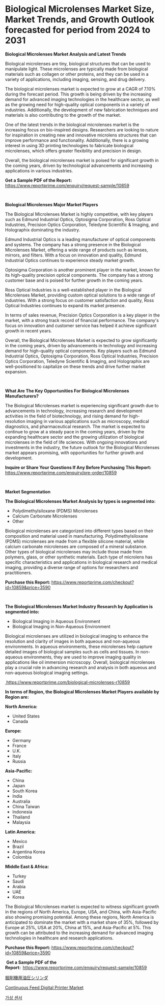 <p><h1>Biological Microlenses Market Size, Market Trends, and Growth Outlook forecasted for period from 2024 to 2031</h1></p><p><strong>Biological Microlenses Market Analysis and Latest Trends</strong></p>
<p><p>Biological microlenses are tiny, biological structures that can be used to manipulate light. These microlenses are typically made from biological materials such as collagen or other proteins, and they can be used in a variety of applications, including imaging, sensing, and drug delivery.</p><p>The biological microlenses market is expected to grow at a CAGR of 7.10% during the forecast period. This growth is being driven by the increasing demand for advanced imaging technologies in the healthcare sector, as well as the growing need for high-quality optical components in a variety of industries. Additionally, the development of new fabrication techniques and materials is also contributing to the growth of the market.</p><p>One of the latest trends in the biological microlenses market is the increasing focus on bio-inspired designs. Researchers are looking to nature for inspiration in creating new and innovative microlens structures that can improve performance and functionality. Additionally, there is a growing interest in using 3D printing technologies to fabricate biological microlenses, which offers greater flexibility and precision in design.</p><p>Overall, the biological microlenses market is poised for significant growth in the coming years, driven by technological advancements and increasing applications in various industries.</p></p>
<p><strong>Get a Sample PDF of the Report:&nbsp;</strong> <a href="https://www.reportprime.com/enquiry/request-sample/10859">https://www.reportprime.com/enquiry/request-sample/10859</a></p>
<p>&nbsp;</p>
<p><strong>Biological Microlenses Major Market Players</strong></p>
<p><p>The Biological Microlenses Market is highly competitive, with key players such as Edmund Industrial Optics, Optosigma Corporation, Ross Optical Industries, Precision Optics Corporation, Teledyne Scientific & Imaging, and Holographix dominating the industry. </p><p>Edmund Industrial Optics is a leading manufacturer of optical components and systems. The company has a strong presence in the Biological Microlenses Market, offering a wide range of products such as lenses, mirrors, and filters. With a focus on innovation and quality, Edmund Industrial Optics continues to experience steady market growth.</p><p>Optosigma Corporation is another prominent player in the market, known for its high-quality precision optical components. The company has a strong customer base and is poised for further growth in the coming years. </p><p>Ross Optical Industries is a well-established player in the Biological Microlenses Market, providing custom optical solutions to a wide range of industries. With a strong focus on customer satisfaction and quality, Ross Optical Industries continues to expand its market presence.</p><p>In terms of sales revenue, Precision Optics Corporation is a key player in the market, with a strong track record of financial performance. The company's focus on innovation and customer service has helped it achieve significant growth in recent years.</p><p>Overall, the Biological Microlenses Market is expected to grow significantly in the coming years, driven by advancements in technology and increasing demand for high-quality optical components. Key players such as Edmund Industrial Optics, Optosigma Corporation, Ross Optical Industries, Precision Optics Corporation, Teledyne Scientific & Imaging, and Holographix are well-positioned to capitalize on these trends and drive further market expansion.</p></p>
<p>&nbsp;</p>
<p><strong>What Are The Key Opportunities For Biological Microlenses Manufacturers?</strong></p>
<p><p>The Biological Microlenses market is experiencing significant growth due to advancements in technology, increasing research and development activities in the field of biotechnology, and rising demand for high-resolution imaging in various applications such as microscopy, medical diagnostics, and pharmaceutical research. The market is expected to continue to grow at a steady pace in the coming years, driven by the expanding healthcare sector and the growing utilization of biological microlenses in the field of life sciences. With ongoing innovations and investments in the industry, the future outlook for the Biological Microlenses market appears promising, with opportunities for further growth and development.</p></p>
<p><strong>Inquire or Share Your Questions If Any Before Purchasing This Report:</strong> <a href="https://www.reportprime.com/enquiry/pre-order/10859">https://www.reportprime.com/enquiry/pre-order/10859</a></p>
<p>&nbsp;</p>
<p><strong>Market Segmentation</strong></p>
<p><strong>The Biological Microlenses Market Analysis by types is segmented into:</strong></p>
<p><ul><li>Polydimethylsiloxane (PDMS) Microlenses</li><li>Calcium Carbonate Microlenses</li><li>Other</li></ul></p>
<p><p>Biological microlenses are categorized into different types based on their composition and material used in manufacturing. Polydimethylsiloxane (PDMS) microlenses are made from a flexible silicone material, while calcium carbonate microlenses are composed of a mineral substance. Other types of biological microlenses may include those made from polymers, glass, or other synthetic materials. Each type of microlens has specific characteristics and applications in biological research and medical imaging, providing a diverse range of options for researchers and practitioners.</p></p>
<p><strong>Purchase this Report:&nbsp;</strong><a href="https://www.reportprime.com/checkout?id=10859&price=3590">https://www.reportprime.com/checkout?id=10859&price=3590</a></p>
<p>&nbsp;</p>
<p><strong>The Biological Microlenses Market Industry Research by Application is segmented into:</strong></p>
<p><ul><li>Biological Imaging in Aqueous Environment</li><li>Biological Imaging in Non-Aqueous Environment</li></ul></p>
<p><p>Biological microlenses are utilized in biological imaging to enhance the resolution and clarity of images in both aqueous and non-aqueous environments. In aqueous environments, these microlenses help capture detailed images of biological samples such as cells and tissues. In non-aqueous environments, they are used to improve imaging quality in applications like oil immersion microscopy. Overall, biological microlenses play a crucial role in advancing research and analysis in both aqueous and non-aqueous biological imaging settings.</p></p>
<p><a href="https://www.reportprime.com/biological-microlenses-r10859">&nbsp;https://www.reportprime.com/biological-microlenses-r10859</a></p>
<p><strong>In terms of Region, the Biological Microlenses Market Players available by Region are:</strong></p>
<p>
    <p> <strong> North America: </strong>
        <ul>
            <li>United States</li>
            <li>Canada</li>
        </ul>
        </p> 
    <p> <strong> Europe: </strong>
        <ul>
            <li>Germany</li>
            <li>France</li>
            <li>U.K.</li>
            <li>Italy</li>
            <li>Russia</li>
        </ul>
        </p> 
    <p> <strong> Asia-Pacific: </strong>
        <ul>
            <li>China</li>
            <li>Japan</li>
            <li>South Korea</li>
            <li>India</li>
            <li>Australia</li>
            <li>China Taiwan</li>
            <li>Indonesia</li>
            <li>Thailand</li>
            <li>Malaysia</li>
        </ul>
        </p> 
    <p> <strong> Latin America: </strong>
        <ul>
            <li>Mexico</li>
            <li>Brazil</li>
            <li>Argentina Korea</li>
            <li>Colombia</li>
        </ul>
        </p> 
    <p> <strong> Middle East & Africa: </strong>
        <ul>
            <li>Turkey</li>
            <li>Saudi</li>
            <li>Arabia</li>
            <li>UAE</li>
            <li>Korea</li>
        </ul>
    </p>
    </p>
<p><p>The Biological Microlenses market is expected to witness significant growth in the regions of North America, Europe, USA, and China, with Asia-Pacific also showing promising potential. Among these regions, North America is anticipated to dominate the market with a market share of 35%, followed by Europe at 25%, USA at 20%, China at 15%, and Asia-Pacific at 5%. This growth can be attributed to the increasing demand for advanced imaging technologies in healthcare and research applications.</p></p>
<p><strong>Purchase this Report: </strong><a href="https://www.reportprime.com/checkout?id=10859&price=3590">https://www.reportprime.com/checkout?id=10859&price=3590</a></p>
<p>&nbsp;<strong>Get a Sample PDF of the Report:&nbsp;&nbsp;</strong><a href="https://www.reportprime.com/enquiry/request-sample/10859">https://www.reportprime.com/enquiry/request-sample/10859</a></p>
<p><strong></strong></p>
<p><p><a href="https://medium.com/@vincemarvin1/%E6%B2%B9%E5%9C%A7%E3%82%B7%E3%83%AA%E3%83%B3%E3%83%80%E3%83%BC%E3%81%AE%E3%81%9F%E3%82%81%E3%81%AE%E6%8E%98%E5%89%8A%E6%A9%9F%E5%B8%82%E5%A0%B4%E8%AA%BF%E6%9F%BB%E3%83%AC%E3%83%9D%E3%83%BC%E3%83%88-%E3%81%9D%E3%81%AE%E6%AD%B4%E5%8F%B2%E3%81%A82024%E5%B9%B4%E3%81%8B%E3%82%892031%E5%B9%B4%E3%81%BE%E3%81%A7%E3%81%AE%E4%BA%88%E6%B8%AC-77cc43e0c125">掘削機用油圧シリンダ</a></p><p><a href="https://view.publitas.com/reportprime-1/continuous-feed-digital-printer-market-analysis-and-sze-forecasted-for-period-from-2024-to-2031/">Continuous Feed Digital Printer Market</a></p><p><a href="https://medium.com/@jenniferstanley2022/%EA%B0%80%EC%83%81-%EC%84%BC%EC%84%9C-%EC%8B%9C%EC%9E%A5%EC%9D%80-%EC%8B%9C%EC%9E%A5-%EC%A0%90%EC%9C%A0%EC%9C%A8-%EA%B7%9C%EB%AA%A8-%EB%B0%8F-2031%EB%85%84%EA%B9%8C%EC%A7%80-%EC%98%88%EC%83%81%EB%90%9C-%EC%98%88%EC%B8%A1%EC%97%90-%EC%B4%88%EC%A0%90%EC%9D%84-%EB%A7%9E%EC%B6%A5%EB%8B%88%EB%8B%A4-7722ce23f528">가상 센서</a></p></p>